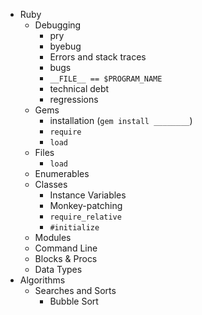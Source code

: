 * Ruby
  * Debugging
    * pry
    * byebug
    * Errors and stack traces
    * bugs
    * `__FILE__ == $PROGRAM_NAME`
    * technical debt
    * regressions
  * Gems
    * installation (`gem install ________`)
    * `require`
    * `load`
  * Files
    * `load`
  * Enumerables
  * Classes
    * Instance Variables
    * Monkey-patching
    * `require_relative`
    * `#initialize`
  * Modules
  * Command Line
  * Blocks & Procs
  * Data Types
* Algorithms
  * Searches and Sorts
    * Bubble Sort

